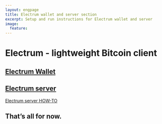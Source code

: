 ```yaml
---
layout: engpage
title: Electrum wallet and server section
excerpt: Setup and run instructions for Electrum wallet and server
image:
  feature:
---
```


# Electrum - lightweight Bitcoin client

## [Electrum Wallet](https://github.com/spesmilo/electrum)


## [Electrum server](https://github.com/spesmilo/electrum-server)

[Electrum server HOW-TO](/engineering/electrum/electrum-server-howto)


That’s all for now.
---

